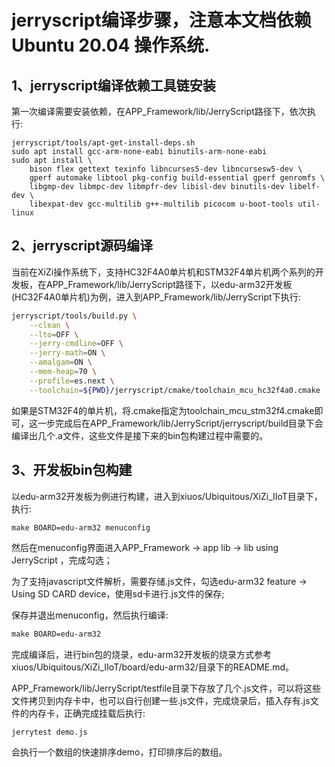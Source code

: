 # jerryscript编译步骤，注意本文档依赖 Ubuntu 20.04 操作系统.
## 1、jerryscript编译依赖工具链安装

第一次编译需要安装依赖，在APP_Framework/lib/JerryScript路径下，依次执行:

```
jerryscript/tools/apt-get-install-deps.sh
sudo apt install gcc-arm-none-eabi binutils-arm-none-eabi
sudo apt install \
    bison flex gettext texinfo libncurses5-dev libncursesw5-dev \
    gperf automake libtool pkg-config build-essential gperf genromfs \
    libgmp-dev libmpc-dev libmpfr-dev libisl-dev binutils-dev libelf-dev \
    libexpat-dev gcc-multilib g++-multilib picocom u-boot-tools util-linux
```

## 2、jerryscript源码编译

当前在XiZi操作系统下，支持HC32F4A0单片机和STM32F4单片机两个系列的开发板，在APP_Framework/lib/JerryScript路径下，以edu-arm32开发板(HC32F4A0单片机)为例，进入到APP_Framework/lib/JerryScript下执行:

```bash
jerryscript/tools/build.py \
    --clean \
    --lto=OFF \
    --jerry-cmdline=OFF \
    --jerry-math=ON \
    --amalgam=ON \
    --mem-heap=70 \
    --profile=es.next \
    --toolchain=${PWD}/jerryscript/cmake/toolchain_mcu_hc32f4a0.cmake
```

如果是STM32F4的单片机，将.cmake指定为toolchain_mcu_stm32f4.cmake即可，这一步完成后在APP_Framework/lib/JerryScript/jerryscript/build目录下会编译出几个.a文件，这些文件是接下来的bin包构建过程中需要的。

## 3、开发板bin包构建

以edu-arm32开发板为例进行构建，进入到xiuos/Ubiquitous/XiZi_IIoT目录下，执行:

```makefile
make BOARD=edu-arm32 menuconfig
```

然后在menuconfig界面进入APP_Framework → app lib → lib using JerryScript ，完成勾选；

为了支持javascript文件解析，需要存储.js文件，勾选edu-arm32 feature → Using SD CARD device，使用sd卡进行.js文件的保存;

保存并退出menuconfig，然后执行编译:

```makefile
make BOARD=edu-arm32
```

完成编译后，进行bin包的烧录，edu-arm32开发板的烧录方式参考xiuos/Ubiquitous/XiZi_IIoT/board/edu-arm32/目录下的README.md。

APP_Framework/lib/JerryScript/testfile目录下存放了几个.js文件，可以将这些文件拷贝到内存卡中，也可以自行创建一些.js文件，完成烧录后，插入存有.js文件的内存卡，正确完成挂载后执行:

```shell
jerrytest demo.js
```

会执行一个数组的快速排序demo，打印排序后的数组。
